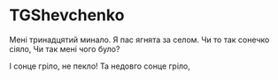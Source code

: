 # TGShevchenko

Мені тринадцятий минало.
Я пас ягнята за селом.
Чи то так сонечко сіяло,
Чи так мені чого було?

І сонце гріло, не пекло!
Та недовго сонце гріло,